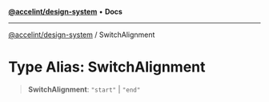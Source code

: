 [**@accelint/design-system**](../README.md) • **Docs**

***

[@accelint/design-system](../README.md) / SwitchAlignment

# Type Alias: SwitchAlignment

> **SwitchAlignment**: `"start"` \| `"end"`
